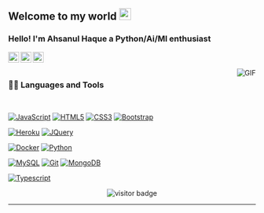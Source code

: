     
## Welcome to my world <img src="https://github.com/TheDudeThatCode/TheDudeThatCode/blob/master/Assets/Earth.gif" width="24px">

### Hello! I'm Ahsanul Haque a Python/Ai/Ml enthusiast 


<a href="https://twitter.com/Vikingslord">
  <img align="left" alt="Ahsanul Haque | Twitter" width="22px" src="https://cdn.jsdelivr.net/npm/simple-icons@v3/icons/twitter.svg" />
</a>
<a href="https://www.linkedin.com/in/ahsanul-haque-533235190/">
  <img align="left" alt="Ahsanul Haque" width="22px" src="https://cdn.jsdelivr.net/npm/simple-icons@v3/icons/linkedin.svg" />
</a>
<a href="https://www.facebook.com/haque.ahsanul/">
  <img align="left" alt="Ahsanul Haquei" width="22px" src="https://cdn.jsdelivr.net/npm/simple-icons@v3/icons/facebook.svg" />
</a>

<br />
<br />

  <img align="right" alt="GIF" src="https://media.giphy.com/media/836HiJc7pgzy8iNXCn/giphy.gif" />
  
### 👨‍💻 Languages and Tools

<br />

[![JavaScript](https://img.shields.io/badge/-JavaScript-black?style=flat&logo=javascript&link=https://github.com/Vikingslord)](https://github.com/Vikingslord) 
[![HTML5](https://img.shields.io/badge/-HTML5-E34F26?style=flat&logo=html5&logoColor=white&link=https://github.com/Vikingslord)](https://github.com/Vikingslord) 
[![CSS3](https://img.shields.io/badge/-CSS3-1572B6?style=flat&logo=css3&link=https://github.com/Vikingslord)](https://github.com/Vikingslord) 
[![Bootstrap](https://img.shields.io/badge/-Bootstrap-563D7C?style=flat&logo=bootstrap&link=https://github.com/Vikingslord)](https://github.com/Vikingslord) 

[![Heroku](https://img.shields.io/badge/-Heroku-gray?style=flat&logo=heroku&link=https://github.com/Vikingslord)](https://github.com/VikingslordVikingslordVikingslord) 
[![JQuery](https://img.shields.io/badge/-JQuery-blue?style=flat&logo=jquery&link=https://github.com/VikingslordVikingslord)](https://github.com/Vikingslord) 

[![Docker](https://img.shields.io/badge/-Docker-black?style=flat&logo=docker&link=https://github.com/Vikingslord)](https://github.com/Vikingslord) 
[![Python](https://img.shields.io/badge/Python-3776AB?style=for-the-badge&logo=python&logoColor=white)](https://github.com/Vikingslord) 

[![MySQL](https://img.shields.io/badge/-MySQL-black?style=flat&logo=mysql&link=https://github.com/Vikingslord)](https://github.com/Vikingslord)
[![Git](https://img.shields.io/badge/-Git-black?style=flat&logo=git&link=https://github.com/Vikingslord)](https://github.com/Vikingslord) 
[![MongoDB](https://img.shields.io/badge/-MongoDB-FCA121?style=flat&logo=mongodb&link=https://github.com/Vikingslord)](https://gitlab.com/Vikingslord) 

[![Typescript](https://img.shields.io/badge/-TypeScript-white?style=flat&logo=typescript&link=https://github.com/Vikingslord)](https://github.com/Vikingslord)

<p align='center'>
  <img src="https://visitor-badge.glitch.me/badge?page_id=Vikingslord.Vikingslord" alt="visitor badge"/>
</p>

-----
